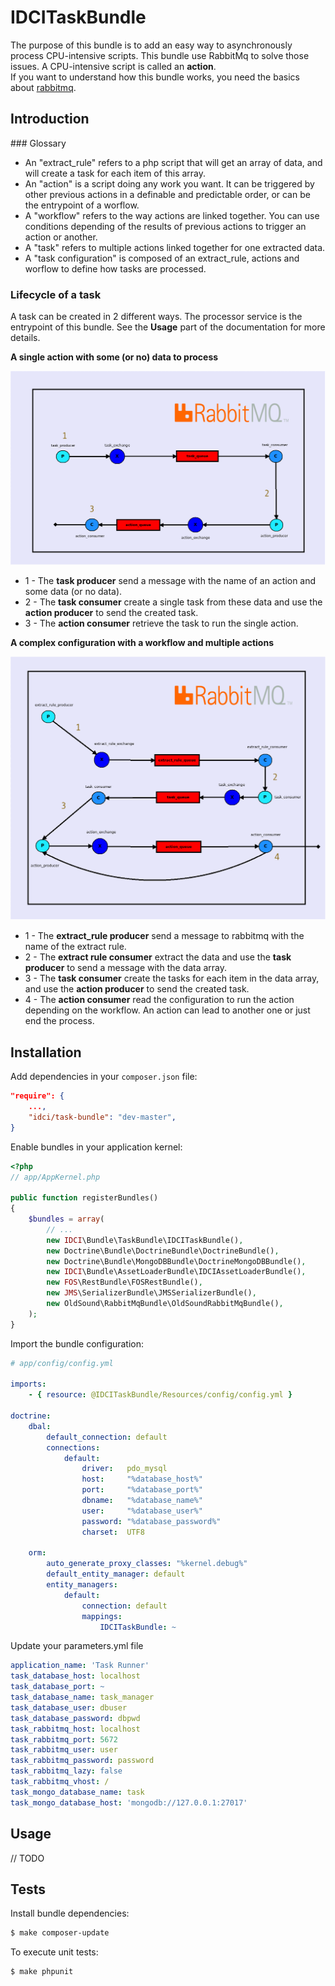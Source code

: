 IDCITaskBundle
=============

The purpose of this bundle is to add an easy way to asynchronously process CPU-intensive scripts. This bundle use RabbitMq to solve those issues.
A CPU-intensive script is called an **action**.  
If you want to understand how this bundle works, you need the basics about [rabbitmq](http://www.rabbitmq.com/).

Introduction
------------

### Glossary

* An "extract_rule" refers to a php script that will get an array of data, and will create a task for each item of this array.
* An "action" is a script doing any work you want. It can be triggered by other previous actions in a definable and predictable order, or can be the entrypoint of a worflow.
* A "workflow" refers to the way actions are linked together. You can use conditions depending of the results of previous actions to trigger an action or another.
* A "task" refers to multiple actions linked together for one extracted data.
* A "task configuration" is composed of an extract_rule, actions and worflow to define how tasks are processed.

### Lifecycle of a task

A task can be created in 2 different ways. The processor service is the entrypoint of this bundle. See the **Usage** part of the documentation for more details.

**A single action with some (or no) data to process**

![Task lifecycle](Resources/doc/task-lifecycle-single.png)

* 1 - The **task producer** send a message with the name of an action and some data (or no data).
* 2 - The **task consumer** create a single task from these data and use the **action producer** to send the created task.
* 3 - The **action consumer** retrieve the task to run the single action.

**A complex configuration with a workflow and multiple actions**

![Task lifecycle](Resources/doc/task-lifecycle-configuration.png)

* 1 - The **extract_rule producer** send a message to rabbitmq with the name of the extract rule.
* 2 - The **extract rule consumer** extract the data and use the **task producer** to send a message with the data array.
* 3 - The **task consumer** create the tasks for each item in the data array, and use the **action producer** to send the created task.
* 4 - The **action consumer** read the configuration to run the action depending on the workflow. An action can lead to another one or just end the process.

Installation
------------

Add dependencies in your `composer.json` file:
```json
"require": {
    ...,
    "idci/task-bundle": "dev-master",
}
```

Enable bundles in your application kernel:
```php
<?php
// app/AppKernel.php

public function registerBundles()
{
    $bundles = array(
        // ...
        new IDCI\Bundle\TaskBundle\IDCITaskBundle(),
        new Doctrine\Bundle\DoctrineBundle\DoctrineBundle(),
        new Doctrine\Bundle\MongoDBBundle\DoctrineMongoDBBundle(),
        new IDCI\Bundle\AssetLoaderBundle\IDCIAssetLoaderBundle(),
        new FOS\RestBundle\FOSRestBundle(),
        new JMS\SerializerBundle\JMSSerializerBundle(),
        new OldSound\RabbitMqBundle\OldSoundRabbitMqBundle(),
    );
}
```

Import the bundle configuration:
```yml
# app/config/config.yml

imports:
    - { resource: @IDCITaskBundle/Resources/config/config.yml }

doctrine:
    dbal:
        default_connection: default
        connections:
            default:
                driver:   pdo_mysql
                host:     "%database_host%"
                port:     "%database_port%"
                dbname:   "%database_name%"
                user:     "%database_user%"
                password: "%database_password%"
                charset:  UTF8

    orm:
        auto_generate_proxy_classes: "%kernel.debug%"
        default_entity_manager: default
        entity_managers:
            default:
                connection: default
                mappings:
                    IDCITaskBundle: ~
```

Update your parameters.yml file
```yml
application_name: 'Task Runner'
task_database_host: localhost
task_database_port: ~
task_database_name: task_manager
task_database_user: dbuser
task_database_password: dbpwd
task_rabbitmq_host: localhost
task_rabbitmq_port: 5672
task_rabbitmq_user: user
task_rabbitmq_password: password
task_rabbitmq_lazy: false
task_rabbitmq_vhost: /
task_mongo_database_name: task
task_mongo_database_host: 'mongodb://127.0.0.1:27017'
```

Usage
-----

// TODO

Tests
-----

Install bundle dependencies:
```sh
$ make composer-update
```

To execute unit tests:
```sh
$ make phpunit
```
